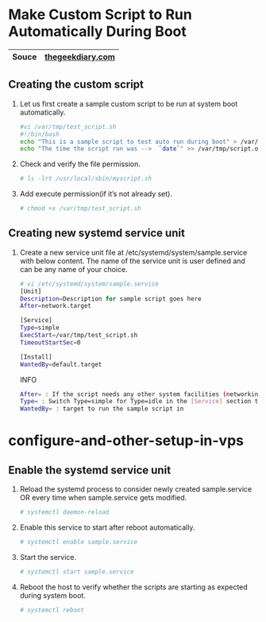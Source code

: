 # Make Custom Script to Run Automatically During Boot

|Souce | [thegeekdiary.com](https://www.thegeekdiary.com/centos-rhel-7-how-to-make-custom-script-to-run-automatically-during-boot/)|
| ---- | ---|
## Creating the custom script

1.  Let us first create a sample custom script to be run at system boot automatically.

    ```sh
    #vi /var/tmp/test_script.sh
    #!/bin/bash
    echo "This is a sample script to test auto run during boot" > /var/tmp/script.out
    echo "The time the script run was -->  `date`" >> /var/tmp/script.out
    ```
    
2.  Check and verify the file permission.
 
    ```sh
    # ls -lrt /usr/local/sbin/myscript.sh
    ```

3.  Add execute permission(if it’s not already set).
    ```sh
    # chmod +x /var/tmp/test_script.sh
    ```

## Creating new systemd service unit

1.  Create a new service unit file at /etc/systemd/system/sample.service with below content. The name of the service unit is user defined and can be any name of your choice.

    ```sh
    # vi /etc/systemd/system/sample.service
    [Unit]
    Description=Description for sample script goes here
    After=network.target

    [Service]
    Type=simple
    ExecStart=/var/tmp/test_script.sh
    TimeoutStartSec=0

    [Install]
    WantedBy=default.target
    ```
      INFO
    ```sh
    After= : If the script needs any other system facilities (networking, etc), modify the [Unit] section to include appropriate After=, Wants=, or Requires= directives.
    Type= : Switch Type=simple for Type=idle in the [Service] section to delay execution of the script until all other jobs are dispatched
    WantedBy= : target to run the sample script in
    ```

# configure-and-other-setup-in-vps
## Enable the systemd service unit

1.  Reload the systemd process to consider newly created sample.service OR every time when sample.service gets modified.
    ```sh
    # systemctl daemon-reload
    ```
2.  Enable this service to start after reboot automatically.
    ```sh
    # systemctl enable sample.service
    ```
3. Start the service.
    ```sh
    # systemctl start sample.service
    ```
4. Reboot the host to verify whether the scripts are starting as expected during system boot.
    ```sh
    # systemctl reboot
    ```